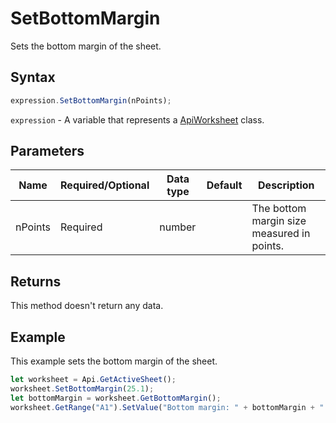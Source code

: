 # SetBottomMargin

Sets the bottom margin of the sheet.

## Syntax

```javascript
expression.SetBottomMargin(nPoints);
```

`expression` - A variable that represents a [ApiWorksheet](../ApiWorksheet.md) class.

## Parameters

| **Name** | **Required/Optional** | **Data type** | **Default** | **Description** |
| ------------- | ------------- | ------------- | ------------- | ------------- |
| nPoints | Required | number |  | The bottom margin size measured in points. |

## Returns

This method doesn't return any data.

## Example

This example sets the bottom margin of the sheet.

```javascript editor-xlsx
let worksheet = Api.GetActiveSheet();
worksheet.SetBottomMargin(25.1);
let bottomMargin = worksheet.GetBottomMargin();
worksheet.GetRange("A1").SetValue("Bottom margin: " + bottomMargin + " mm");
```
